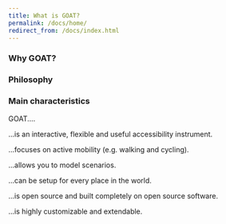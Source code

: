 ```yaml
---
title: What is GOAT?
permalink: /docs/home/
redirect_from: /docs/index.html
---
```

### Why GOAT?

### Philosophy

### Main characteristics


GOAT....



...is an interactive, flexible and useful accessibility instrument.

...focuses on active mobility (e.g. walking and cycling).

...allows you to model scenarios.

...can be setup for every place in the world.

...is open source and built completely on open source software.

...is highly customizable and extendable.  

